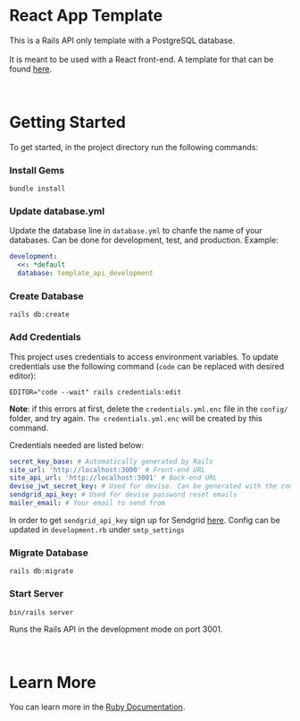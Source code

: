 # React App Template

This is a Rails API only template with a PostgreSQL database.
\
\
It is meant to be used with a React front-end. A template for that can be found [here](https://github.com/lfoster1150/react-rails-template).

<br />

# Getting Started

To get started, in the project directory run the following commands:

### Install Gems

```
bundle install
```

### Update database.yml

Update the database line in `database.yml` to chanfe the name of your databases. Can be done for development, test, and production. Example:

```yml
development:
  <<: *default
  database: template_api_development
```

### Create Database
```
rails db:create
```

### Add Credentials
This project uses credentials to access environment variables. To update credentials use the following command (`code` can be replaced with desired editor):
```
EDITOR="code --wait" rails credentials:edit
```
 
**Note**: if this errors at first, delete the `credentials.yml.enc` file in the `config/` folder, and try again. `The credentials.yml.enc` will be created by this command.

Credentials needed are listed below:
```yml
secret_key_base: # Automatically generated by Rails
site_url: 'http://localhost:3000' # Front-end URL
site_api_url: 'http://localhost:3001' # Back-end URL
devise_jwt_secret_key: # Used for devise. Can be generated with the command: bin/rails secret
sendgrid_api_key: # Used for devise password reset emails
mailer_email: # Your email to send from
```
In order to get `sendgrid_api_key` sign up for Sendgrid  [here](https://sendgrid.com/en-us). Config can be updated in `development.rb` under `smtp_settings`

### Migrate Database
```
rails db:migrate
```

### Start Server

```
bin/rails server
```

Runs the Rails API in the development mode on port 3001.

<br />

# Learn More

You can learn more in the [Ruby Documentation](https://api.rubyonrails.org/).

